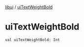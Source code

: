 [libui](index.md) / [uiTextWeightBold](./ui-text-weight-bold.md)

# uiTextWeightBold

`val uiTextWeightBold: Int`